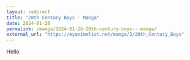 ```yaml
---
layout: redirect
title: "20th Century Boys - Manga"
date: 2024-01-28
permalink: /manga/2024-01-28-20th-century-boys---manga/
external_url: "https://myanimelist.net/manga/3/20th_Century_Boys"
---
```

Hello
